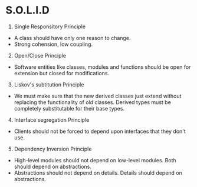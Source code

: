 # S.O.L.I.D

1. Single Responsitory Principle
  * A class should have only one reason to change.
  * Strong cohension, low coupling.
2. Open/Close Principle
  - Software entities like classes, modules and functions should be open for extension but closed for modifications.
3. Liskov's subtitution Principle
  - We must make sure that the new derived classes just extend without replacing the functionality of old classes. Derived types must be completely substitutable for their base types.
4. Interface segregation Principle
  - Clients should not be forced to depend upon interfaces that they don't use.
5. Dependency Inversion Principle
  - High-level modules should not depend on low-level modules. Both should depend on abstractions. 
  - Abstractions should not depend on details. Details should depend on abstractions.
